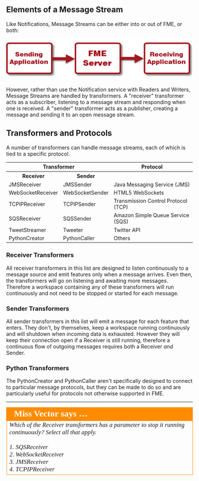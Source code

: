## Elements of a Message Stream ##

Like Notifications, Message Streams can be either into or out of FME, or both:

![](./Images/Img5.00.WhatIsRealTime.png)

However, rather than use the Notification service with Readers and Writers, Message Streams are handled by transformers. A "receiver" transformer acts as a subscriber, listening to a message stream and responding when one is received. A "sender" transformer acts as a publisher, creating a message and sending it to an open message stream.


## Transformers and Protocols ##

A number of transformers can handle message streams, each of which is tied to a specific protocol.

<table>
<tr><th colspan="2">Transformer</th><th>Protocol</th></tr>
<tr><th>Receiver</th><th>Sender</th><th></th></tr>
<tr><td>JMSReceiver</td><td>JMSSender</td><td>Java Messaging Service (JMS)</td></tr>
<tr><td>WebSocketReceiver</td><td>WebSocketSender</td><td>HTML5 WebSockets</td></tr>
<tr><td>TCPIPReceiver</td><td>TCPIPSender</td><td>Transmission Control Protocol (TCP)</td></tr>
<tr><td>SQSReceiver</td><td>SQSSender</td><td>Amazon Simple Queue Service (SQS)</td></tr>
<tr><td>TweetStreamer</td><td>Tweeter</td><td>Twitter API</td></tr>
<tr><td>PythonCreator</td><td>PythonCaller</td><td>Others</td></tr>
</table>

### Receiver Transformers ###
All receiver transformers in this list are designed to listen continuously to a message source and emit features only when a message arrives. Even then, the transformers will go on listening and awaiting more messages. Therefore a workspace containing any of these transformers will run continuously and not need to be stopped or started for each message.

### Sender Transformers ###
All sender transformers in this list will emit a message for each feature that enters. They don't, by themselves, keep a workspace running continuously and will shutdown when incoming data is exhausted. However they will keep their connection open if a Receiver is still running, therefore a continuous flow of outgoing messages requires both a Receiver *and* Sender.

### Python Transformers ###
The PythonCreator and PythonCaller aren't specifically designed to connect to particular message protocols, but they can be made to do so and are particularly useful for protocols not otherwise supported in FME.

---

<table style="border-spacing: 0px">
<tr>
<td style="vertical-align:middle;background-color:darkorange;border: 2px solid darkorange">
<i class="fa fa-quote-left fa-lg fa-pull-left fa-fw" style="color:white;padding-right: 12px;vertical-align:text-top"></i>
<span style="color:white;font-size:x-large;font-weight: bold;font-family:serif">Miss Vector says …</span>
</td>
</tr>

<tr>
<td style="border: 1px solid darkorange">
<span style="font-family:serif; font-style:italic; font-size:larger">
Which of the Receiver transformers has a parameter to stop it running continuously? Select all that apply.
<br><br>1. SQSReceiver
<br>2. WebSocketReceiver
<br>3. JMSReceiver
<br>4. TCPIPReceiver
</span>
</td>
</tr>
</table>










